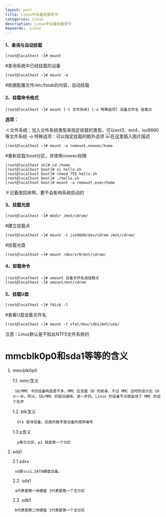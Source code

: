 ```yaml
---
layout: post
title: Linux中设备挂载命令
categories: Linux
description: Linux中设备挂载命令
keywords:  Linux
---
```

#### 1、查询与自动挂载

```
[root@localhost ~]# mount

```

#查询系统中已经挂载的设备

```
[root@localhost ~]# mount -a

```

#依据配置文件/etc/fstab的内容，自动挂载

#### 2、挂载命令格式

```
[root@localhost ~]# mount [-t 文件系统] [-o 特殊选项] 设备文件名 挂载点

```

**选项：**

\-t 文件系统：加入文件系统类型来指定挂载的类型，可以ext3、ext4、iso9660等文件系统
\-o 特殊选项：可以指定挂载的额外选项
![在这里插入图片描述](https://img-blog.csdnimg.cn/20190603095712319.png?x-oss-process=image/watermark,type_ZmFuZ3poZW5naGVpdGk,shadow_10,text_aHR0cHM6Ly9ibG9nLmNzZG4ubmV0L3FxXzM1NDU3NDY5,size_16,color_FFFFFF,t_70)

```
[root@localhost ~]# mount -o remount,noexec/home

```

#重新挂载/boot分区，并使用noexec权限

```
[root@localhost sh]# cd /home
[root@localhost boot]# vi hello.sh
[root@localhost boot]# chmod 755 hello.sh
[root@localhsot boot]# ./hello.sh
[root@localhsot boot]# mount -o remount,exec/home

```

＃记着改回来啊，要不会影响系统启动的

#### 3、挂载光盘

```
[root@localhost ~]# mkdir /mnt/cdrom/

```

#建立挂载点

```
[root@localhost ~]# mount -t iso9660/dev/cdrom /mnt/cdrom/

```

#挂载光盘

```
[root@localhsot ~]# mount /dev/sr0/mnt/cdrom/

```

#### 4、卸载命令

```
[root@localhost ~]# umount 设备文件名或挂载点
[root@localhost ~]# umount/mnt/cdrom

```

#### 5、挂载U盘

```
[root@localhost ~]# fdisk -l

```

#查看U盘设备文件名

```
[root@localhost ~]# mount -t vfat/dev/sdb1/mnt/usb/

```

注意：Linux默认是不知此NTFS文件系统的

# mmcblk0p0和sda1等等的含义

1. mmcblk0p0

     1.1. mmc含义
     
        SD/MMC 卡的设备构造差不多，MMC 应该是 SD 的前身，不过 MMC 当时的设计比 SD 小一半。所以，SD/MMC 的驱动通用，进一步的，Linux 的设备节点就延续了 MMC 的这个名字
     
     1.2. blk含义
     
         blk 是块设备，后面的数字是设备的顺序编号
     
     1.3 p含义
     
         p表示分区，p1 就是第一个分区

2. sda1

    2.1 sdxx
    
        sd是scsi,SATA硬盘设备。
        
    2.2. sda1
    
        a代表是第一块硬盘 1代表是第一个主分区
        
    2.3. sdb1
    
        b代表是第二块硬盘 1代表是第一个主分区